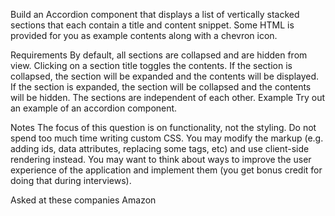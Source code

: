 Build an Accordion component that displays a list of vertically stacked sections that each contain a title and content snippet. Some HTML is provided for you as example contents along with a chevron icon.

Requirements
By default, all sections are collapsed and are hidden from view.
Clicking on a section title toggles the contents.
If the section is collapsed, the section will be expanded and the contents will be displayed.
If the section is expanded, the section will be collapsed and the contents will be hidden.
The sections are independent of each other.
Example
Try out an example of an accordion component.

Notes
The focus of this question is on functionality, not the styling. Do not spend too much time writing custom CSS.
You may modify the markup (e.g. adding ids, data attributes, replacing some tags, etc) and use client-side rendering instead.
You may want to think about ways to improve the user experience of the application and implement them (you get bonus credit for doing that during interviews).

Asked at these companies
Amazon
